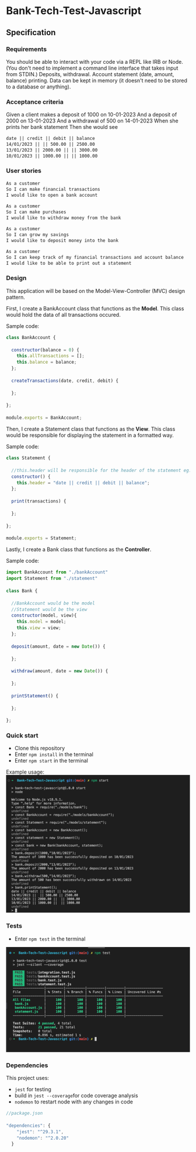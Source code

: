 # Bank-Tech-Test-Javascript

## Specification

### Requirements

You should be able to interact with your code via a REPL like IRB or Node. (You don't need to implement a command line interface that takes input from STDIN.)
Deposits, withdrawal.
Account statement (date, amount, balance) printing.
Data can be kept in memory (it doesn't need to be stored to a database or anything).

### Acceptance criteria

Given a client makes a deposit of 1000 on 10-01-2023
And a deposit of 2000 on 13-01-2023
And a withdrawal of 500 on 14-01-2023
When she prints her bank statement
Then she would see
```
date || credit || debit || balance
14/01/2023 || || 500.00 || 2500.00
13/01/2023 || 2000.00 || || 3000.00
10/01/2023 || 1000.00 || || 1000.00
```
### User stories

```
As a customer
So I can make financial transactions
I would like to open a bank account
```

```
As a customer
So I can make purchases
I would like to withdraw money from the bank 
```

```
As a customer
So I can grow my savings
I would like to deposit money into the bank
```

```
As a customer
So I can keep track of my financial transactions and account balance
I would like to be able to print out a statement
```

### Design

This application will be based on the Model-View-Controller (MVC) design pattern.

First, I create a BankAccount class that functions as the <b>Model</b>. This class would hold the data of all transactions occured.

Sample code: 

```javascript
class BankAccount {

  constructor(balance = 0) {
    this.allTransactions = [];
    this.balance = balance;
  };
  
  createTransactions(date, credit, debit) {
  
  };
  
};

module.exports = BankAccount;
```

Then, I create a Statement class that functions as the <b>View</b>. This class would be responsible for displaying the statement in a formatted way.

Sample code:

```javascript
class Statement {

  //this.header will be responsible for the header of the statement eg. date, credit, debit, balance
  constructor() {
    this.header = "date || credit || debit || balance";
  };

  print(transactions) {

  };
  
};

module.exports = Statement;
```

Lastly, I create a Bank class that functions as the <b>Controller</b>.

Sample code:

```javascript
import BankAccount from "./bankAccount"
import Statement from "./statement"

class Bank {
  
  //BankAccount would be the model
  //Statement would be the view
  constructor(model, view){
    this.model = model;
    this.view = view;  
  };

  deposit(amount, date = new Date()) {

  };

  withdraw(amount, date = new Date()) {

  };

  printStatement() {

  };
  
};
```

### Quick start

* Clone this repository
* Enter `npm install` in the terminal
* Enter `npm start` in the terminal

Example usage:
![This is an image of an example usage in node environment](/assets/images/example_usage.png)


### Tests

* Enter `npm test` in the terminal

![This is an image of Jest tests passing](/assets/images/jest_test.png)


### Dependencies

This project uses:
- `jest` for testing
- build in `jest --coverage`for code coverage analysis
- `nodemon` to restart node with any changes in code


```javascript
//package.json

"dependencies": {
    "jest": "^29.3.1",
    "nodemon": "^2.0.20"
  }
```



